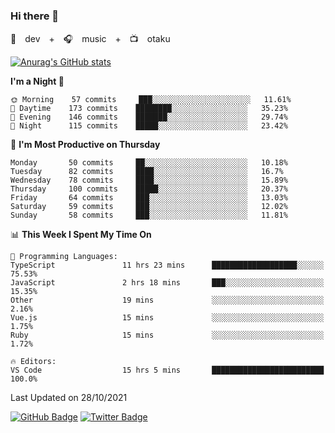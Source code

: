 ### Hi there 👋

🚀　dev　+　🎧　music　+　📺　otaku


[![Anurag's GitHub stats](https://github-readme-stats.vercel.app/api?username=koheitasaka&count_private=true&show_icons=true&theme=monokai)](https://github.com/koheitasaka/github-readme-stats)

<!--START_SECTION:waka-->
**I'm a Night 🦉** 

```text
🌞 Morning    57 commits     ███░░░░░░░░░░░░░░░░░░░░░░   11.61% 
🌆 Daytime    173 commits    ████████░░░░░░░░░░░░░░░░░   35.23% 
🌃 Evening    146 commits    ███████░░░░░░░░░░░░░░░░░░   29.74% 
🌙 Night      115 commits    █████░░░░░░░░░░░░░░░░░░░░   23.42%

```
📅 **I'm Most Productive on Thursday** 

```text
Monday       50 commits     ██░░░░░░░░░░░░░░░░░░░░░░░   10.18% 
Tuesday      82 commits     ████░░░░░░░░░░░░░░░░░░░░░   16.7% 
Wednesday    78 commits     ████░░░░░░░░░░░░░░░░░░░░░   15.89% 
Thursday     100 commits    █████░░░░░░░░░░░░░░░░░░░░   20.37% 
Friday       64 commits     ███░░░░░░░░░░░░░░░░░░░░░░   13.03% 
Saturday     59 commits     ███░░░░░░░░░░░░░░░░░░░░░░   12.02% 
Sunday       58 commits     ███░░░░░░░░░░░░░░░░░░░░░░   11.81%

```


📊 **This Week I Spent My Time On** 

```text
💬 Programming Languages: 
TypeScript               11 hrs 23 mins      ███████████████████░░░░░░   75.53% 
JavaScript               2 hrs 18 mins       ███░░░░░░░░░░░░░░░░░░░░░░   15.35% 
Other                    19 mins             ░░░░░░░░░░░░░░░░░░░░░░░░░   2.16% 
Vue.js                   15 mins             ░░░░░░░░░░░░░░░░░░░░░░░░░   1.75% 
Ruby                     15 mins             ░░░░░░░░░░░░░░░░░░░░░░░░░   1.72%

🔥 Editors: 
VS Code                  15 hrs 5 mins       █████████████████████████   100.0%

```


 Last Updated on 28/10/2021
<!--END_SECTION:waka-->

[![GitHub Badge](https://img.shields.io/badge/GitHub-100000?style=for-the-badge&logo=github&logoColor=white)](https://github.com/koheitasaka)
[![Twitter Badge](https://img.shields.io/badge/Twitter-1DA1F2?style=for-the-badge&logo=twitter&logoColor=white)](https://twitter.com/sleep_asleep_)

